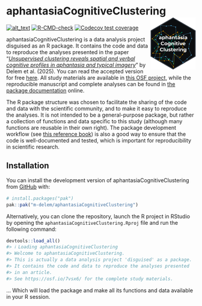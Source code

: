
<!-- README.md is generated from README.Rmd. Please edit that file -->

# aphantasiaCognitiveClustering <a href="https://m-delem.github.io/aphantasiaCognitiveClustering/"><img src="man/figures/logo.png" align="right" height="139" alt="aphantasiaCognitiveClustering website" /></a>

<!-- badges: start -->

[<img alt="alt_text" src="https://img.shields.io/badge/OSF-https://osf.io/7vsx6/-337AB7?logo=osf"/>](https://osf.io/7vsx6/)
[![R-CMD-check](https://github.com/m-delem/aphantasiaCognitiveClustering/actions/workflows/R-CMD-check.yaml/badge.svg)](https://github.com/m-delem/aphantasiaCognitiveClustering/actions/workflows/R-CMD-check.yaml)
[![Codecov test
coverage](https://codecov.io/gh/m-delem/aphantasiaCognitiveClustering/graph/badge.svg)](https://app.codecov.io/gh/m-delem/aphantasiaCognitiveClustering)
<!-- badges: end -->

aphantasiaCognitiveClustering is a data analysis project disguised as an
R package. It contains the code and data to reproduce the analyses
presented in the paper “[*Unsupervised clustering reveals spatial and
verbal cognitive profiles in aphantasia and typical
imagery*](https://doi.org/10.1016/j.neuropsychologia.2025.109279)” by
Delem et al. (2025). You can read the accepted version for free
[here](https://doi.org/10.31219/osf.io/ucyb5_v3). All study materials
are available in [this OSF project](https://osf.io/7vsx6/), while the
reproducible manuscript and complete analyses can be found in [the
package
documentation](https://m-delem.github.io/aphantasiaCognitiveClustering/)
online.

The R package structure was chosen to facilitate the sharing of the code
and data with the scientific community, and to make it easy to reproduce
the analyses. It is not intended to be a general-purpose package, but
rather a collection of functions and data specific to this study
(although many functions are reusable in their own right). The package
development workflow (see [this reference book](https://r-pkgs.org/)) is
also a good way to ensure that the code is well-documented and tested,
which is important for reproducibility in scientific research.

## Installation

You can install the development version of aphantasiaCognitiveClustering
from [GitHub](https://github.com/) with:

``` r
# install.packages("pak")
pak::pak("m-delem/aphantasiaCognitiveClustering")
```

Alternatively, you can clone the repository, launch the R project in
RStudio by opening the `aphantasiaCognitiveClustering.Rproj` file and
run the following command:

``` r
devtools::load_all()
#> ℹ Loading aphantasiaCognitiveClustering
#> Welcome to aphantasiaCognitiveClustering.
#> This is actually a data analysis project 'disguised' as a package.
#> It contains the code and data to reproduce the analyses presented
#> in an article.
#> See https://osf.io/7vsx6/ for the complete study materials.
```

… Which will load the package and make all its functions and data
available in your R session.
